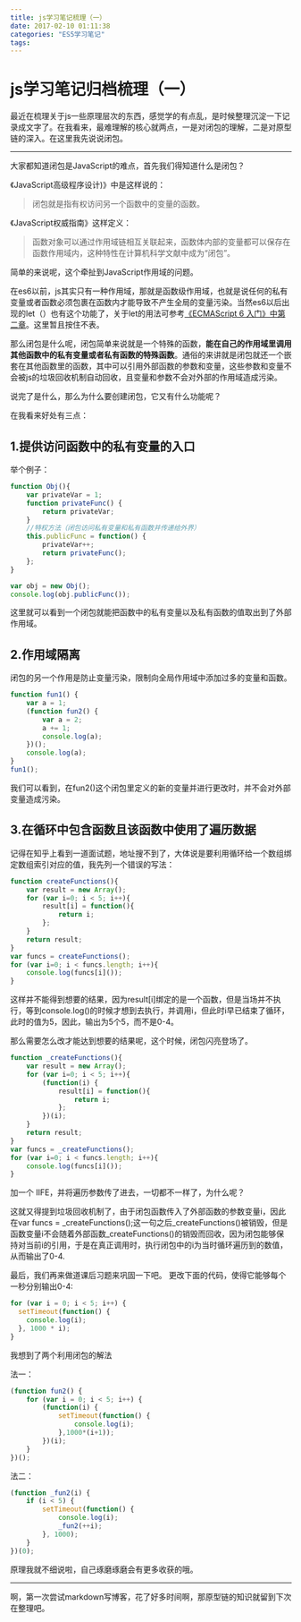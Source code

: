 ```yaml
---
title: js学习笔记梳理（一）
date: 2017-02-10 01:11:38
categories: "ES5学习笔记"
tags:
---
```

js学习笔记归档梳理（一）
======

最近在梳理关于js一些原理层次的东西，感觉学的有点乱，是时候整理沉淀一下记录成文字了。在我看来，最难理解的核心就两点，一是对闭包的理解，二是对原型链的深入。在这里我先说说闭包。

---

大家都知道闭包是JavaScript的难点，首先我们得知道什么是闭包？

《JavaScript高级程序设计)》中是这样说的：
>闭包就是指有权访问另一个函数中的变量的函数。

《JavaScript权威指南》这样定义：
>函数对象可以通过作用域链相互关联起来，函数体内部的变量都可以保存在函数作用域内，这种特性在计算机科学文献中成为“闭包”。

简单的来说呢，这个牵扯到JavaScript作用域的问题。

在es6以前，js其实只有一种作用域，那就是函数级作用域，也就是说任何的私有变量或者函数必须包裹在函数内才能导致不产生全局的变量污染。当然es6以后出现的let（）也有这个功能了，关于let的用法可参考[《ECMAScript 6 入门》中第二章](http://es6.ruanyifeng.com/#docs/let)。这里暂且按住不表。

那么闭包是什么呢，闭包简单来说就是一个特殊的函数，**能在自己的作用域里调用其他函数中的私有变量或者私有函数的特殊函数**。通俗的来讲就是闭包就还一个嵌套在其他函数里的函数，其中可以引用外部函数的参数和变量，这些参数和变量不会被js的垃圾回收机制自动回收，且变量和参数不会对外部的作用域造成污染。

说完了是什么，那么为什么要创建闭包，它又有什么功能呢？

在我看来好处有三点：

1.提供访问函数中的私有变量的入口
---

举个例子：

```javascript
function Obj(){
    var privateVar = 1;
    function privateFunc() {
        return privateVar;
    }
    //特权方法（闭包访问私有变量和私有函数并传递给外界）
    this.publicFunc = function() {
        privateVar++;
        return privateFunc();
    };
}

var obj = new Obj();
console.log(obj.publicFunc());
```

这里就可以看到一个闭包就能把函数中的私有变量以及私有函数的值取出到了外部作用域。

2.作用域隔离
---

闭包的另一个作用是防止变量污染，限制向全局作用域中添加过多的变量和函数。

```javascript
function fun1() {
    var a = 1;
    (function fun2() {
        var a = 2;
        a += 1;
        console.log(a);
    })();
    console.log(a);
}
fun1();
```

我们可以看到，在fun2()这个闭包里定义的新的变量并进行更改时，并不会对外部变量造成污染。

3.在循环中包含函数且该函数中使用了遍历数据
---

记得在知乎上看到一道面试题，地址搜不到了，大体说是要利用循环给一个数组绑定数组索引对应的值，我先列一个错误的写法：

```javascript
function createFunctions(){
    var result = new Array();
    for (var i=0; i < 5; i++){
        result[i] = function(){
            return i;
        };
    }
    return result;
}
var funcs = createFunctions();
for (var i=0; i < funcs.length; i++){
    console.log(funcs[i]());
}
```

这样并不能得到想要的结果，因为result[i]绑定的是一个函数，但是当场并不执行，等到console.log()的时候才想到去执行，并调用i，但此时i早已结束了循环，此时的值为5，因此，输出为5个5，而不是0-4。

那么需要怎么改才能达到想要的结果呢，这个时候，闭包闪亮登场了。

```javascript
function _createFunctions(){
    var result = new Array();
    for (var i=0; i < 5; i++){
        (function(i) {
            result[i] = function(){
                return i;
            };
        })(i);
    }
    return result;
}
var funcs = _createFunctions();
for (var i=0; i < funcs.length; i++){
    console.log(funcs[i]());
}
```

加一个 IIFE，并将遍历参数传了进去，一切都不一样了，为什么呢？

这就又得提到垃圾回收机制了，由于闭包函数传入了外部函数的参数变量i，因此在var funcs = \_createFunctions();这一句之后\_createFunctions()被销毁，但是函数变量i不会随着外部函数_createFunctions()的销毁而回收，因为闭包能够保持对当前i的引用，于是在真正调用时，执行闭包中的i为当时循环遍历到的数值，从而输出了0-4.

最后，我们再来做道课后习题来巩固一下吧。
更改下面的代码，使得它能够每个一秒分别输出0-4:

```javascript
for (var i = 0; i < 5; i++) {
  setTimeout(function() {
    console.log(i);
  }, 1000 * i);
}
```

我想到了两个利用闭包的解法

法一：

```javascript
(function fun2() {
    for (var i = 0; i < 5; i++) {
        (function(i) {
            setTimeout(function() {
                console.log(i);
            },1000*(i+1));
        })(i);
    }
})();
```

法二：

```javascript
(function _fun2(i) {
    if (i < 5) {
        setTimeout(function() {
            console.log(i);
            _fun2(++i);
        }, 1000);
    }
})(0);
```

原理我就不细说啦，自己琢磨琢磨会有更多收获的哦。

---

啊，第一次尝试markdown写博客，花了好多时间啊，那原型链的知识就留到下次在整理吧。
